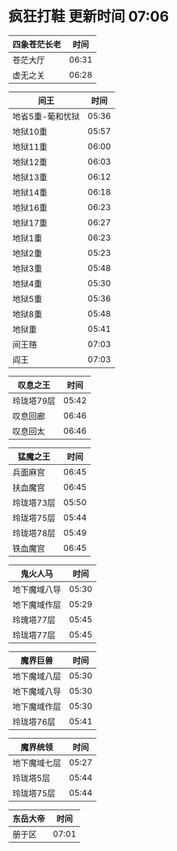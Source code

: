 # 疯狂打鞋 更新时间 07:06

| 四象苍茫长老   | 时间    |
|--------|-------|
| 苍茫大厅 | 06:31 |
| 虚无之关 | 06:28 |

| 间王   | 时间    |
|--------|-------|
| 地省5重-葡和忧狱 | 05:36 |
| 地狱10重 | 05:57 |
| 地狱11重 | 06:00 |
| 地狱12重 | 06:03 |
| 地狱13重 | 06:12 |
| 地狱14重 | 06:18 |
| 地狱16重 | 06:23 |
| 地狱17重 | 06:27 |
| 地狱1重 | 06:23 |
| 地狱2重 | 05:23 |
| 地狱3重 | 05:48 |
| 地狱4重 | 05:30 |
| 地狱5重 | 05:36 |
| 地狱8重 | 05:48 |
| 地狱重 | 05:41 |
| 间王赂 | 07:03 |
| 阎王 | 07:03 |

| 叹息之王   | 时间    |
|--------|-------|
| 玲珑塔79层 | 05:42 |
| 叹息回廊 | 06:46 |
| 叹息回太 | 06:46 |

| 猛魔之王   | 时间    |
|--------|-------|
| 兵面麻宫 | 06:45 |
| 扶血魔宫 | 06:45 |
| 玲珑塔73层 | 05:50 |
| 玲珑塔75层 | 05:44 |
| 玲珑塔78层 | 05:49 |
| 铁血魔宫 | 06:45 |

| 鬼火人马   | 时间    |
|--------|-------|
| 地下魔域八导 | 05:30 |
| 地下魔域作层 | 05:29 |
| 玲瑰塔77层 | 05:45 |
| 玲珑塔77层 | 05:45 |

| 魔界巨兽   | 时间    |
|--------|-------|
| 地下魔域八层 | 05:30 |
| 地下魔域八导 | 05:30 |
| 地下魔域作层 | 05:30 |
| 玲珑塔76层 | 05:41 |

| 魔界统领   | 时间    |
|--------|-------|
| 地下魔域七层 | 05:27 |
| 玲珑塔5层 | 05:44 |
| 玲珑塔75层 | 05:44 |

| 东岳大帝   | 时间    |
|--------|-------|
| 册于区 | 07:01 |
